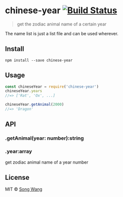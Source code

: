 # chinese-year [![Build Status](https://travis-ci.org/wangsongiam/chinese-year.svg?branch=master)](https://travis-ci.org/wangsongiam/chinese-year)
> get the zodiac animal name of a certain year

The name list is just a list file and can be used wherever.

## Install
```
npm install --save chinese-year
```

## Usage
```js
const chineseYear = require('chinese-year')
chineseYear.years
//=> ['Rat', 'Ox', ...]

chineseYear.getAnimal(2000)
//=> 'Dragon'
```

## API
### .getAnimal(year: number):string
### .year:array
get zodiac animal name of a year number

## License
MIT © [Song Wang](https://songwang.io)

